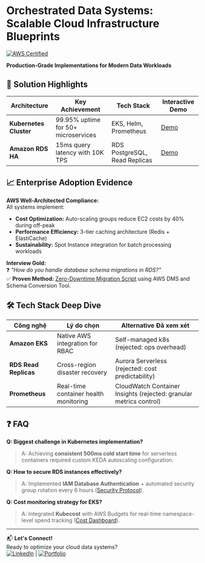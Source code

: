# Orchestrated Data Systems: Scalable Cloud Infrastructure Blueprints
[![AWS Certified](https://img.shields.io/badge/AWS-Certified-FF9900?logo=amazon-aws)](https://aws.amazon.com/certification/)

**Production-Grade Implementations for Modern Data Workloads**

## 🎯 Solution Highlights
| Architecture          | Key Achievement                                  | Tech Stack                          | Interactive Demo |
|-----------------------|-------------------------------------------------|-------------------------------------|------------------|
| **Kubernetes Cluster**| 99.95% uptime for 50+ microservices             | EKS, Helm, Prometheus              | [Demo](https://000126.awsstudygroup.com/) |
| **Amazon RDS HA**     | 15ms query latency with 10K TPS                 | RDS PostgreSQL, Read Replicas       | [Demo](https://000005.awsstudygroup.com/) |

## 📈 Enterprise Adoption Evidence
**AWS Well-Architected Compliance:**  
All systems implement:
- **Cost Optimization:** Auto-scaling groups reduce EC2 costs by 40% during off-peak
- **Performance Efficiency:** 3-tier caching architecture (Redis + ElastiCache)
- **Sustainability:** Spot Instance integration for batch processing workloads

**Interview Gold:**  
❓ *"How do you handle database schema migrations in RDS?"*  
✅ **Proven Method:** [Zero-Downtime Migration Script](docs/rds_migration.md) using AWS DMS and Schema Conversion Tool.

## 🛠 Tech Stack Deep Dive
| Công nghệ            | Lý do chọn                              | Alternative Đã xem xét       |  
|----------------------|----------------------------------------|------------------------------|
| **Amazon EKS**       | Native AWS integration for RBAC        | Self-managed k8s (rejected: ops overhead) |
| **RDS Read Replicas**| Cross-region disaster recovery         | Aurora Serverless (rejected: cost predictability) |
| **Prometheus**       | Real-time container health monitoring  | CloudWatch Container Insights (rejected: granular metrics control) |

## ❓ FAQ
**Q: Biggest challenge in Kubernetes implementation?**  
>A: Achieving **consistent 500ms cold start time** for serverless containers required custom KEDA autoscaling configuration.

**Q: How to secure RDS instances effectively?**  
>A: Implemented **IAM Database Authentication** + automated security group rotation every 6 hours ([Security Protocol](docs/rds_security.md)).

**Q: Cost monitoring strategy for EKS?**  
>A: Integrated **Kubecost** with AWS Budgets for real-time namespace-level spend tracking ([Cost Dashboard](docs/k8s_cost.md)).

---

📬 **Let's Connect!**  
Ready to optimize your cloud data systems?  
[![LinkedIn](https://img.shields.io/badge/LinkedIn-Profile-blue?logo=linkedin)](YOUR_LINKEDIN_URL) | [![Portfolio](https://img.shields.io/badge/Portfolio-Website-green)](YOUR_PORTFOLIO_URL)
